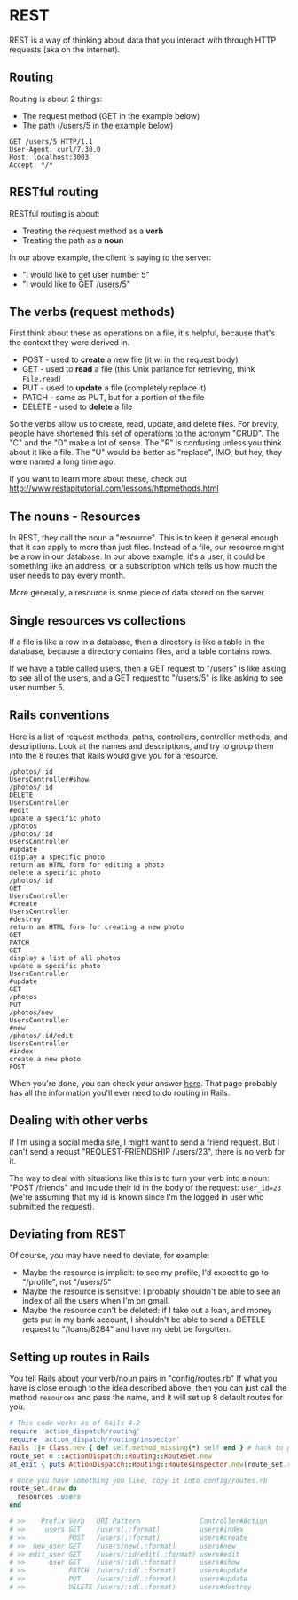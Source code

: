REST
====

REST is a way of thinking about data
that you interact with through HTTP requests
(aka on the internet).


Routing
-------

Routing is about 2 things:

* The request method (GET in the example below)
* The path (/users/5 in the example below)

```
GET /users/5 HTTP/1.1
User-Agent: curl/7.30.0
Host: localhost:3003
Accept: */*

```


RESTful routing
---------------

RESTful routing is about:

* Treating the request method as a **verb**
* Treating the path as a **noun**

In our above example, the client is saying to the server:

* "I would like to get user number 5"
* "I would like to GET /users/5"


The verbs (request methods)
---------------------------

First think about these as operations on a file,
it's helpful, because that's the context they were derived in.

* POST - used to **create** a new file (it wi in the request body)
* GET - used to **read** a file (this Unix parlance for retrieving, think `File.read`)
* PUT -  used to **update** a file (completely replace it)
* PATCH - same as PUT, but for a portion of the file
* DELETE - used to **delete** a file

So the verbs allow us to create, read, update, and delete files.
For brevity, people have shortened this set of operations to the
acronym "CRUD". The "C" and the "D" make a lot of sense.
The "R" is confusing unless you think about it like a file.
The "U" would be better as "replace", IMO, but hey,
they were named a long time ago.

If you want to learn more about these, check out
http://www.restapitutorial.com/lessons/httpmethods.html


The nouns - Resources
---------------------

In REST, they call the noun a "resource".
This is to keep it general enough that it can apply to more than just files.
Instead of a file, our resource might be a row in our database.
In our above example, it's a user, it could be something like an
address, or a subscription which tells us how much the user needs to pay
every month.

More generally, a resource is some piece of data stored on the server.


Single resources vs collections
-------------------------------

If a file is like a row in a database, then a directory
is like a table in the database, because a directory contains files,
and a table contains rows.

If we have a table called users, then a GET request to "/users"
is like asking to see all of the users, and a GET request to "/users/5"
is like asking to see user number 5.


Rails conventions
-----------------

Here is a list of request methods,
paths, controllers, controller methods, and descriptions.
Look at the names and descriptions, and try to group them
into the 8 routes that Rails would give you for a resource.

```
/photos/:id
UsersController#show
/photos/:id
DELETE
UsersController
#edit
update a specific photo
/photos
/photos/:id
UsersController
#update
display a specific photo
return an HTML form for editing a photo
delete a specific photo
/photos/:id
GET
UsersController
#create
UsersController
#destroy
return an HTML form for creating a new photo
GET
PATCH
GET
display a list of all photos
update a specific photo
UsersController
#update
GET
/photos
PUT
/photos/new
UsersController
#new
/photos/:id/edit
UsersController
#index
create a new photo
POST
```

When you're done, you can check your answer
[here](http://guides.rubyonrails.org/routing.html#crud-verbs-and-actions).
That page probably has all the information you'll ever need
to do routing in Rails.


Dealing with other verbs
------------------------

If I'm using a social media site, I might want to send a friend request.
But I can't send a requst "REQUEST-FRIENDSHIP /users/23",
there is no verb for it.

The way to deal with situations like this is to turn your verb into a noun:
"POST /friends" and include their id in the body of the request: `user_id=23`
(we're assuming that my id is known since I'm the logged in user who
submitted the request).


Deviating from REST
-------------------

Of course, you may have need to deviate, for example:

* Maybe the resource is implicit:
  to see my profile, I'd expect to go to "/profile", not "/users/5"
* Maybe the resource is sensitive:
  I probably shouldn't be able to see an index of all the users when
  I'm on gmail.
* Maybe the resource can't be deleted:
  if I take out a loan, and money gets put in my bank account,
  I shouldn't be able to send a DETELE request to "/loans/8284"
  and have my debt be forgotten.


Setting up routes in Rails
--------------------------

You tell Rails about your verb/noun pairs in "config/routes.rb"
If what you have is close enough to the idea described above,
then you can just call the method `resources` and pass the name,
and it will set up 8 default routes for you.

```ruby
# This code works as of Rails 4.2
require 'action_dispatch/routing'
require 'action_dispatch/routing/inspector'
Rails ||= Class.new { def self.method_missing(*) self end } # hack to get around router coupling
route_set = ::ActionDispatch::Routing::RouteSet.new
at_exit { puts ActionDispatch::Routing::RoutesInspector.new(route_set.routes).format(ActionDispatch::Routing::ConsoleFormatter.new).lines.map(&:chomp) }

# Once you have something you like, copy it into config/routes.rb
route_set.draw do
  resources :users
end

# >>    Prefix Verb   URI Pattern               Controller#Action
# >>     users GET    /users(.:format)          users#index
# >>           POST   /users(.:format)          users#create
# >>  new_user GET    /users/new(.:format)      users#new
# >> edit_user GET    /users/:id/edit(.:format) users#edit
# >>      user GET    /users/:id(.:format)      users#show
# >>           PATCH  /users/:id(.:format)      users#update
# >>           PUT    /users/:id(.:format)      users#update
# >>           DELETE /users/:id(.:format)      users#destroy
```
